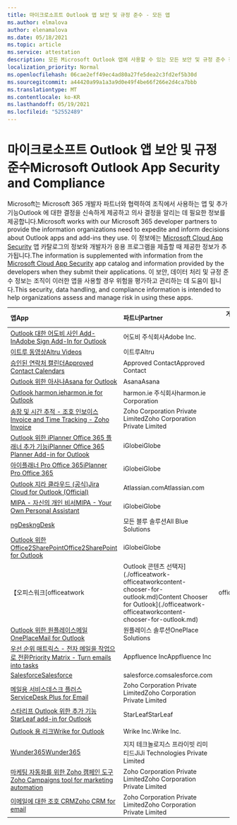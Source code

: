 ```yaml
---
title: 마이크로소프트 Outlook 앱 보안 및 규정 준수 - 모든 앱
ms.author: elmalova
author: elenamalova
ms.date: 05/18/2021
ms.topic: article
ms.service: attestation
description: 모든 Microsoft Outlook 앱에 사용할 수 있는 모든 보안 및 규정 준수 정보 정보입니다.
localization_priority: Normal
ms.openlocfilehash: 06cae2eff49ec4ad80a27fe5dea2c3fd2ef5b30d
ms.sourcegitcommit: a44420a99a1a3a9d0e49f4be66f266e2d4ca7bbb
ms.translationtype: MT
ms.contentlocale: ko-KR
ms.lasthandoff: 05/19/2021
ms.locfileid: "52552489"
---
```

# <a name="microsoft-outlook-app-security-and-compliance"></a><span data-ttu-id="f0af3-103">마이크로소프트 Outlook 앱 보안 및 규정 준수</span><span class="sxs-lookup"><span data-stu-id="f0af3-103">Microsoft Outlook App Security and Compliance</span></span>

<span data-ttu-id="f0af3-104">Microsoft는 Microsoft 365 개발자 파트너와 협력하여 조직에서 사용하는 앱 및 추가 기능Outlook 에 대한 결정을 신속하게 제공하고 의사 결정을 알리는 데 필요한 정보를 제공합니다.</span><span class="sxs-lookup"><span data-stu-id="f0af3-104">Microsoft works with our Microsoft 365 developer partners to provide the information organizations need to expedite and inform decisions about Outlook apps and add-ins they use.</span></span> <span data-ttu-id="f0af3-105">이 정보에는 [Microsoft Cloud App Security](https://www.microsoft.com/en-us/enterprise-mobility-security/cloud-app-security) 앱 카탈로그의 정보와 개발자가 응용 프로그램을 제출할 때 제공한 정보가 추가됩니다.</span><span class="sxs-lookup"><span data-stu-id="f0af3-105">The information is supplemented with information from the [Microsoft Cloud App Security](https://www.microsoft.com/en-us/enterprise-mobility-security/cloud-app-security) app catalog and information provided by the developers when they submit their applications.</span></span> <span data-ttu-id="f0af3-106">이 보안, 데이터 처리 및 규정 준수 정보는 조직이 이러한 앱을 사용할 경우 위험을 평가하고 관리하는 데 도움이 됩니다.</span><span class="sxs-lookup"><span data-stu-id="f0af3-106">This security, data handling, and compliance information is intended to help organizations assess and manage risk in using these apps.</span></span>

| <span data-ttu-id="f0af3-107">**앱**</span><span class="sxs-lookup"><span data-stu-id="f0af3-107">**App**</span></span> | <span data-ttu-id="f0af3-108">**파트너**</span><span class="sxs-lookup"><span data-stu-id="f0af3-108">**Partner**</span></span> | <span data-ttu-id="f0af3-109">**게시자 증명**</span><span class="sxs-lookup"><span data-stu-id="f0af3-109">**Publisher Attested**</span></span> | <span data-ttu-id="f0af3-110">**인증**</span><span class="sxs-lookup"><span data-stu-id="f0af3-110">**Certified**</span></span> |
|:--------|:------------|:----------------------:|:-------------:|
| [<span data-ttu-id="f0af3-111">Outlook 대한 어도비 사인 Add-In</span><span class="sxs-lookup"><span data-stu-id="f0af3-111">Adobe Sign Add-In for Outlook</span></span>](./adobe-inc-sign-add-in-for-outlook.md) | <span data-ttu-id="f0af3-112">어도비 주식회사</span><span class="sxs-lookup"><span data-stu-id="f0af3-112">Adobe Inc.</span></span> | <span data-ttu-id="f0af3-113">**✓**</span><span class="sxs-lookup"><span data-stu-id="f0af3-113">**✓**</span></span> | <img alt="Certified application badge" src="../media/certified-badge.png" height="25" width="25" /> |
| [<span data-ttu-id="f0af3-114">이트루 동영상</span><span class="sxs-lookup"><span data-stu-id="f0af3-114">Altru Videos</span></span>](./altru-videos.md) | <span data-ttu-id="f0af3-115">이트루</span><span class="sxs-lookup"><span data-stu-id="f0af3-115">Altru</span></span> | <span data-ttu-id="f0af3-116">**✓**</span><span class="sxs-lookup"><span data-stu-id="f0af3-116">**✓**</span></span> |  |
| [<span data-ttu-id="f0af3-117">승인된 연락처 캘린더</span><span class="sxs-lookup"><span data-stu-id="f0af3-117">Approved Contact Calendars</span></span>](./approved-contact-calendars.md) | <span data-ttu-id="f0af3-118">Approved Contact</span><span class="sxs-lookup"><span data-stu-id="f0af3-118">Approved Contact</span></span> | <span data-ttu-id="f0af3-119">**✓**</span><span class="sxs-lookup"><span data-stu-id="f0af3-119">**✓**</span></span> |  |
| [<span data-ttu-id="f0af3-120">Outlook 위한 아사나</span><span class="sxs-lookup"><span data-stu-id="f0af3-120">Asana for Outlook</span></span>](./asana-for-outlook.md) | <span data-ttu-id="f0af3-121">Asana</span><span class="sxs-lookup"><span data-stu-id="f0af3-121">Asana</span></span> | <span data-ttu-id="f0af3-122">**✓**</span><span class="sxs-lookup"><span data-stu-id="f0af3-122">**✓**</span></span> |  |
| [<span data-ttu-id="f0af3-123">Outlook harmon.ie</span><span class="sxs-lookup"><span data-stu-id="f0af3-123">harmon.ie for Outlook</span></span>](./harmonie-corporation-for-outlook.md) | <span data-ttu-id="f0af3-124">harmon.ie 주식회사</span><span class="sxs-lookup"><span data-stu-id="f0af3-124">harmon.ie Corporation</span></span> | <span data-ttu-id="f0af3-125">**✓**</span><span class="sxs-lookup"><span data-stu-id="f0af3-125">**✓**</span></span> |  |
| [<span data-ttu-id="f0af3-126">송장 및 시간 추적 - 조호 인보이스</span><span class="sxs-lookup"><span data-stu-id="f0af3-126">Invoice and Time Tracking - Zoho Invoice</span></span>](./zoho-corporation-private-limited-invoice-and-time-tracking.md) | <span data-ttu-id="f0af3-127">Zoho Corporation Private Limited</span><span class="sxs-lookup"><span data-stu-id="f0af3-127">Zoho Corporation Private Limited</span></span> | <span data-ttu-id="f0af3-128">**✓**</span><span class="sxs-lookup"><span data-stu-id="f0af3-128">**✓**</span></span> |  |
| [<span data-ttu-id="f0af3-129">Outlook 위한 iPlanner Office 365 플래너 추가 기능</span><span class="sxs-lookup"><span data-stu-id="f0af3-129">iPlanner Office 365 Planner Add-in for Outlook</span></span>](./iglobe-iplanner-office-365-planner-add-in-for-outlook.md) | <span data-ttu-id="f0af3-130">iGlobe</span><span class="sxs-lookup"><span data-stu-id="f0af3-130">iGlobe</span></span> | <span data-ttu-id="f0af3-131">**✓**</span><span class="sxs-lookup"><span data-stu-id="f0af3-131">**✓**</span></span> | <img alt="Certified application badge" src="../media/certified-badge.png" height="25" width="25" /> |
| [<span data-ttu-id="f0af3-132">아이플래너 Pro Office 365</span><span class="sxs-lookup"><span data-stu-id="f0af3-132">iPlanner Pro Office 365</span></span>](./iglobe-iplanner-pro-office-365.md) | <span data-ttu-id="f0af3-133">iGlobe</span><span class="sxs-lookup"><span data-stu-id="f0af3-133">iGlobe</span></span> | <span data-ttu-id="f0af3-134">**✓**</span><span class="sxs-lookup"><span data-stu-id="f0af3-134">**✓**</span></span> | <img alt="Certified application badge" src="../media/certified-badge.png" height="25" width="25" /> |
| [<span data-ttu-id="f0af3-135">Outlook 지라 클라우드 (공식)</span><span class="sxs-lookup"><span data-stu-id="f0af3-135">Jira Cloud for Outlook (Official)</span></span>](./atlassiancom-jira-cloud-for-outlook-official.md) | <span data-ttu-id="f0af3-136">Atlassian.com</span><span class="sxs-lookup"><span data-stu-id="f0af3-136">Atlassian.com</span></span> | <span data-ttu-id="f0af3-137">**✓**</span><span class="sxs-lookup"><span data-stu-id="f0af3-137">**✓**</span></span> |  |
| [<span data-ttu-id="f0af3-138">MIPA - 자신의 개인 비서</span><span class="sxs-lookup"><span data-stu-id="f0af3-138">MIPA - Your Own Personal Assistant</span></span>](./iglobe-mipa-your-own-personal-assistant.md) | <span data-ttu-id="f0af3-139">iGlobe</span><span class="sxs-lookup"><span data-stu-id="f0af3-139">iGlobe</span></span> | <span data-ttu-id="f0af3-140">**✓**</span><span class="sxs-lookup"><span data-stu-id="f0af3-140">**✓**</span></span> | <img alt="Certified application badge" src="../media/certified-badge.png" height="25" width="25" /> |
| [<span data-ttu-id="f0af3-141">ngDesk</span><span class="sxs-lookup"><span data-stu-id="f0af3-141">ngDesk</span></span>](./all-blue-solutions-ngdesk.md) | <span data-ttu-id="f0af3-142">모든 블루 솔루션</span><span class="sxs-lookup"><span data-stu-id="f0af3-142">All Blue Solutions</span></span> | <span data-ttu-id="f0af3-143">**✓**</span><span class="sxs-lookup"><span data-stu-id="f0af3-143">**✓**</span></span> |  |
| [<span data-ttu-id="f0af3-144">Outlook 위한 Office2SharePoint</span><span class="sxs-lookup"><span data-stu-id="f0af3-144">Office2SharePoint for Outlook</span></span>](./iglobe-office2sharepoint-for-outlook.md) | <span data-ttu-id="f0af3-145">iGlobe</span><span class="sxs-lookup"><span data-stu-id="f0af3-145">iGlobe</span></span> | <span data-ttu-id="f0af3-146">**✓**</span><span class="sxs-lookup"><span data-stu-id="f0af3-146">**✓**</span></span> | <img alt="Certified application badge" src="../media/certified-badge.png" height="25" width="25" /> |
| <span data-ttu-id="f0af3-147">【오피스워크</span><span class="sxs-lookup"><span data-stu-id="f0af3-147">[officeatwork</span></span> | <span data-ttu-id="f0af3-148">Outlook 콘텐츠 선택자](./officeatwork-officeatworkcontent-chooser-for-outlook.md)</span><span class="sxs-lookup"><span data-stu-id="f0af3-148">Content Chooser for Outlook](./officeatwork-officeatworkcontent-chooser-for-outlook.md)</span></span> | <span data-ttu-id="f0af3-149">officeatwork</span><span class="sxs-lookup"><span data-stu-id="f0af3-149">officeatwork</span></span> | <span data-ttu-id="f0af3-150">**✓**</span><span class="sxs-lookup"><span data-stu-id="f0af3-150">**✓**</span></span> | <img alt="Certified application badge" src="../media/certified-badge.png" height="25" width="25" /> |
| [<span data-ttu-id="f0af3-151">Outlook 위한 원플레이스메일</span><span class="sxs-lookup"><span data-stu-id="f0af3-151">OnePlaceMail for Outlook</span></span>](./oneplace-solutions-oneplacemail-for-outlook.md) | <span data-ttu-id="f0af3-152">원플레이스 솔루션</span><span class="sxs-lookup"><span data-stu-id="f0af3-152">OnePlace Solutions</span></span> | <span data-ttu-id="f0af3-153">**✓**</span><span class="sxs-lookup"><span data-stu-id="f0af3-153">**✓**</span></span> |  |
| [<span data-ttu-id="f0af3-154">우선 순위 매트릭스 - 전자 메일을 작업으로 전환</span><span class="sxs-lookup"><span data-stu-id="f0af3-154">Priority Matrix - Turn emails into tasks</span></span>](./appfluence-inc-priority-matrix-turn-emails-into-tasks.md) | <span data-ttu-id="f0af3-155">Appfluence Inc</span><span class="sxs-lookup"><span data-stu-id="f0af3-155">Appfluence Inc</span></span> | <span data-ttu-id="f0af3-156">**✓**</span><span class="sxs-lookup"><span data-stu-id="f0af3-156">**✓**</span></span> | <img alt="Certified application badge" src="../media/certified-badge.png" height="25" width="25" /> |
| [<span data-ttu-id="f0af3-157">Salesforce</span><span class="sxs-lookup"><span data-stu-id="f0af3-157">Salesforce</span></span>](./salesforcecom-salesforce.md) | <span data-ttu-id="f0af3-158">salesforce.com</span><span class="sxs-lookup"><span data-stu-id="f0af3-158">salesforce.com</span></span> | <span data-ttu-id="f0af3-159">**✓**</span><span class="sxs-lookup"><span data-stu-id="f0af3-159">**✓**</span></span> |  |
| [<span data-ttu-id="f0af3-160">메일용 서비스데스크 플러스</span><span class="sxs-lookup"><span data-stu-id="f0af3-160">ServiceDesk Plus for Email</span></span>](./zoho-corporation-private-limited-servicedesk-plus-for-email.md) | <span data-ttu-id="f0af3-161">Zoho Corporation Private Limited</span><span class="sxs-lookup"><span data-stu-id="f0af3-161">Zoho Corporation Private Limited</span></span> | <span data-ttu-id="f0af3-162">**✓**</span><span class="sxs-lookup"><span data-stu-id="f0af3-162">**✓**</span></span> |  |
| [<span data-ttu-id="f0af3-163">스타리프 Outlook 위한 추가 기능</span><span class="sxs-lookup"><span data-stu-id="f0af3-163">StarLeaf add-in for Outlook</span></span>](./starleaf-add-in-for-outlook.md) | <span data-ttu-id="f0af3-164">StarLeaf</span><span class="sxs-lookup"><span data-stu-id="f0af3-164">StarLeaf</span></span> | <span data-ttu-id="f0af3-165">**✓**</span><span class="sxs-lookup"><span data-stu-id="f0af3-165">**✓**</span></span> |  |
| [<span data-ttu-id="f0af3-166">Outlook 용 리크</span><span class="sxs-lookup"><span data-stu-id="f0af3-166">Wrike for Outlook</span></span>](./wrike-inc-for-outlook.md) | <span data-ttu-id="f0af3-167">Wrike Inc.</span><span class="sxs-lookup"><span data-stu-id="f0af3-167">Wrike Inc.</span></span> | <span data-ttu-id="f0af3-168">**✓**</span><span class="sxs-lookup"><span data-stu-id="f0af3-168">**✓**</span></span> | <img alt="Certified application badge" src="../media/certified-badge.png" height="25" width="25" /> |
| [<span data-ttu-id="f0af3-169">Wunder365</span><span class="sxs-lookup"><span data-stu-id="f0af3-169">Wunder365</span></span>](./jiji-technologies-private-limited-wunder365.md) | <span data-ttu-id="f0af3-170">지지 테크놀로지스 프라이빗 리미티드</span><span class="sxs-lookup"><span data-stu-id="f0af3-170">JiJi Technologies Private Limited</span></span> | <span data-ttu-id="f0af3-171">**✓**</span><span class="sxs-lookup"><span data-stu-id="f0af3-171">**✓**</span></span> |  |
| [<span data-ttu-id="f0af3-172">마케팅 자동화를 위한 Zoho 캠페인 도구</span><span class="sxs-lookup"><span data-stu-id="f0af3-172">Zoho Campaigns tool for marketing automation</span></span>](./zoho-corporation-private-limited-campaigns-tool-for-marketing-automation.md) | <span data-ttu-id="f0af3-173">Zoho Corporation Private Limited</span><span class="sxs-lookup"><span data-stu-id="f0af3-173">Zoho Corporation Private Limited</span></span> | <span data-ttu-id="f0af3-174">**✓**</span><span class="sxs-lookup"><span data-stu-id="f0af3-174">**✓**</span></span> |  |
| [<span data-ttu-id="f0af3-175">이메일에 대한 조호 CRM</span><span class="sxs-lookup"><span data-stu-id="f0af3-175">Zoho CRM for email</span></span>](./zoho-corporation-private-limited-crm-for-email.md) | <span data-ttu-id="f0af3-176">Zoho Corporation Private Limited</span><span class="sxs-lookup"><span data-stu-id="f0af3-176">Zoho Corporation Private Limited</span></span> | <span data-ttu-id="f0af3-177">**✓**</span><span class="sxs-lookup"><span data-stu-id="f0af3-177">**✓**</span></span> |  |
